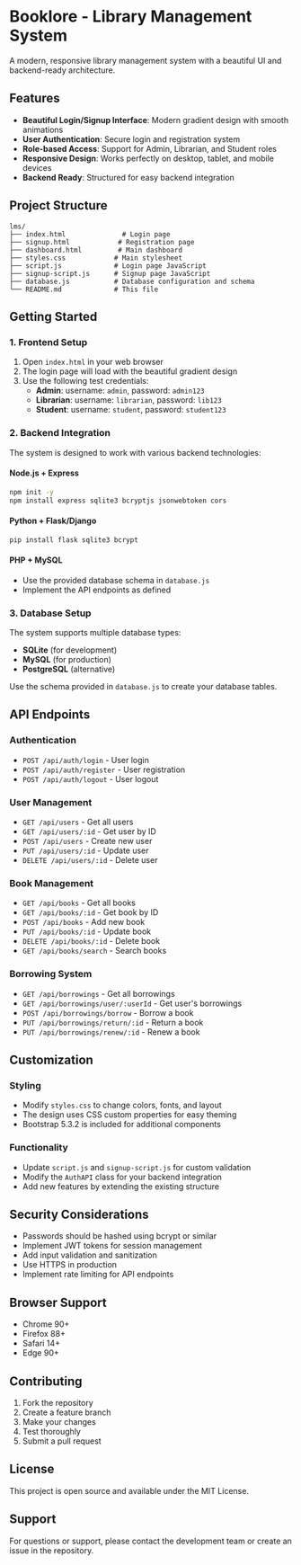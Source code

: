 # Booklore - Library Management System

A modern, responsive library management system with a beautiful UI and backend-ready architecture.

## Features

- **Beautiful Login/Signup Interface**: Modern gradient design with smooth animations
- **User Authentication**: Secure login and registration system
- **Role-based Access**: Support for Admin, Librarian, and Student roles
- **Responsive Design**: Works perfectly on desktop, tablet, and mobile devices
- **Backend Ready**: Structured for easy backend integration

## Project Structure

```
lms/
├── index.html              # Login page
├── signup.html            # Registration page
├── dashboard.html         # Main dashboard
├── styles.css            # Main stylesheet
├── script.js             # Login page JavaScript
├── signup-script.js      # Signup page JavaScript
├── database.js           # Database configuration and schema
└── README.md             # This file
```

## Getting Started

### 1. Frontend Setup

1. Open `index.html` in your web browser
2. The login page will load with the beautiful gradient design
3. Use the following test credentials:
   - **Admin**: username: `admin`, password: `admin123`
   - **Librarian**: username: `librarian`, password: `lib123`
   - **Student**: username: `student`, password: `student123`

### 2. Backend Integration

The system is designed to work with various backend technologies:

#### Node.js + Express
```bash
npm init -y
npm install express sqlite3 bcryptjs jsonwebtoken cors
```

#### Python + Flask/Django
```bash
pip install flask sqlite3 bcrypt
```

#### PHP + MySQL
- Use the provided database schema in `database.js`
- Implement the API endpoints as defined

### 3. Database Setup

The system supports multiple database types:

- **SQLite** (for development)
- **MySQL** (for production)
- **PostgreSQL** (alternative)

Use the schema provided in `database.js` to create your database tables.

## API Endpoints

### Authentication
- `POST /api/auth/login` - User login
- `POST /api/auth/register` - User registration
- `POST /api/auth/logout` - User logout

### User Management
- `GET /api/users` - Get all users
- `GET /api/users/:id` - Get user by ID
- `POST /api/users` - Create new user
- `PUT /api/users/:id` - Update user
- `DELETE /api/users/:id` - Delete user

### Book Management
- `GET /api/books` - Get all books
- `GET /api/books/:id` - Get book by ID
- `POST /api/books` - Add new book
- `PUT /api/books/:id` - Update book
- `DELETE /api/books/:id` - Delete book
- `GET /api/books/search` - Search books

### Borrowing System
- `GET /api/borrowings` - Get all borrowings
- `GET /api/borrowings/user/:userId` - Get user's borrowings
- `POST /api/borrowings/borrow` - Borrow a book
- `PUT /api/borrowings/return/:id` - Return a book
- `PUT /api/borrowings/renew/:id` - Renew a book

## Customization

### Styling
- Modify `styles.css` to change colors, fonts, and layout
- The design uses CSS custom properties for easy theming
- Bootstrap 5.3.2 is included for additional components

### Functionality
- Update `script.js` and `signup-script.js` for custom validation
- Modify the `AuthAPI` class for your backend integration
- Add new features by extending the existing structure

## Security Considerations

- Passwords should be hashed using bcrypt or similar
- Implement JWT tokens for session management
- Add input validation and sanitization
- Use HTTPS in production
- Implement rate limiting for API endpoints

## Browser Support

- Chrome 90+
- Firefox 88+
- Safari 14+
- Edge 90+

## Contributing

1. Fork the repository
2. Create a feature branch
3. Make your changes
4. Test thoroughly
5. Submit a pull request

## License

This project is open source and available under the MIT License.
## Support

For questions or support, please contact the development team or create an issue in the repository.

